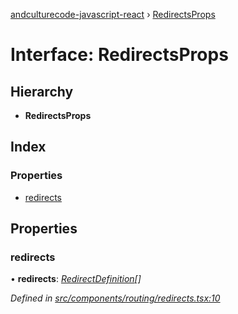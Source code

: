 [andculturecode-javascript-react](../README.md) › [RedirectsProps](redirectsprops.md)

# Interface: RedirectsProps

## Hierarchy

* **RedirectsProps**

## Index

### Properties

* [redirects](redirectsprops.md#redirects)

## Properties

###  redirects

• **redirects**: *[RedirectDefinition](redirectdefinition.md)[]*

*Defined in [src/components/routing/redirects.tsx:10](https://github.com/AndcultureCode/AndcultureCode.JavaScript.React/blob/bf780d8/src/components/routing/redirects.tsx#L10)*
